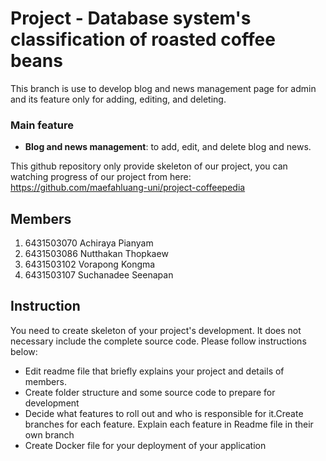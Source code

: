 # Project - Database system's classification of roasted coffee beans

This branch is use to develop blog and news management page for admin and its feature only for adding, editing, and deleting.

### Main feature
- **Blog and news management**: to add, edit, and delete blog and news.

This github repository only provide skeleton of our project, you can watching progress of our project from here: https://github.com/maefahluang-uni/project-coffeepedia

## Members
1. 6431503070 Achiraya Pianyam
2. 6431503086 Nutthakan Thopkaew
3. 6431503102 Vorapong Kongma
4. 6431503107 Suchanadee Seenapan

## Instruction
You need to create skeleton of your project's development. It does not necessary include the complete source code. Please follow instructions below:
- Edit readme file that briefly explains your project and details of members.​ 
- Create folder structure and some source code to prepare for development
- Decide what features to roll out and who is responsible for it.​ Create branches for each feature. Explain each feature in Readme file in their own branch​ 
- Create Docker file for your deployment of your application 